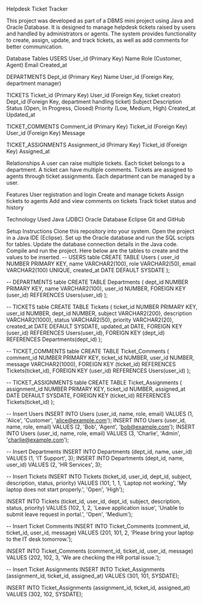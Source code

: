 Helpdesk Ticket Tracker

This project was developed as part of a DBMS mini project using Java and Oracle Database.
It is designed to manage helpdesk tickets raised by users and handled by administrators or agents.
The system provides functionality to create, assign, update, and track tickets, as well as add comments for better communication.

Database Tables
USERS
User_id (Primary Key)
Name
Role (Customer, Agent)
Email
Created_at

DEPARTMENTS
Dept_id (Primary Key)
Name
User_id (Foreign Key, department manager)

TICKETS
Ticket_id (Primary Key)
User_id (Foreign Key, ticket creator)
Dept_id (Foreign Key, department handling ticket)
Subject
Description
Status (Open, In Progress, Closed)
Priority (Low, Medium, High)
Created_at
Updated_at

TICKET_COMMENTS
Comment_id (Primary Key)
Ticket_id (Foreign Key)
User_id (Foreign Key)
Message

TICKET_ASSIGNMENTS
Assignment_id (Primary Key)
Ticket_id (Foreign Key)
Assigned_at

Relationships
A user can raise multiple tickets.
Each ticket belongs to a department.
A ticket can have multiple comments.
Tickets are assigned to agents through ticket assignments.
Each department can be managed by a user.

Features
User registration and login
Create and manage tickets
Assign tickets to agents
Add and view comments on tickets
Track ticket status and history

Technology Used
Java (JDBC)
Oracle Database
Eclipse
Git and GitHub

Setup Instructions
Clone this repository into your system.
Open the project in a Java IDE (Eclipse).
Set up the Oracle database and run the SQL scripts for tables.
Update the database connection details in the Java code.
Compile and run the project.
Here below are the tables to create and the values to be inserted.
-- USERS table
CREATE TABLE Users (
    user_id      NUMBER PRIMARY KEY,
    name         VARCHAR2(100),
    role         VARCHAR2(50),
    email        VARCHAR2(100) UNIQUE,
    created_at   DATE DEFAULT SYSDATE
);

-- DEPARTMENTS table
CREATE TABLE Departments (
    dept_id      NUMBER PRIMARY KEY,
    name         VARCHAR2(100),
    user_id      NUMBER,
    FOREIGN KEY (user_id) REFERENCES Users(user_id)
);

-- TICKETS table
CREATE TABLE Tickets (
    ticket_id    NUMBER PRIMARY KEY,
    user_id      NUMBER,
    dept_id      NUMBER,
    subject      VARCHAR2(200),
    description  VARCHAR2(1000),
    status       VARCHAR2(50),
    priority     VARCHAR2(20),
    created_at   DATE DEFAULT SYSDATE,
    updated_at   DATE,
    FOREIGN KEY (user_id) REFERENCES Users(user_id),
    FOREIGN KEY (dept_id) REFERENCES Departments(dept_id)
);

-- TICKET_COMMENTS table
CREATE TABLE Ticket_Comments (
    comment_id   NUMBER PRIMARY KEY,
    ticket_id    NUMBER,
    user_id      NUMBER,
    message      VARCHAR2(1000),
    FOREIGN KEY (ticket_id) REFERENCES Tickets(ticket_id),
    FOREIGN KEY (user_id) REFERENCES Users(user_id)
);

-- TICKET_ASSIGNMENTS table
CREATE TABLE Ticket_Assignments (
    assignment_id NUMBER PRIMARY KEY,
    ticket_id     NUMBER,
    assigned_at   DATE DEFAULT SYSDATE,
    FOREIGN KEY (ticket_id) REFERENCES Tickets(ticket_id)
);

-- Insert Users
INSERT INTO Users (user_id, name, role, email) VALUES (1, 'Alice', 'Customer', 'alice@example.com');
INSERT INTO Users (user_id, name, role, email) VALUES (2, 'Bob', 'Agent', 'bob@example.com');
INSERT INTO Users (user_id, name, role, email) VALUES (3, 'Charlie', 'Admin', 'charlie@example.com');

-- Insert Departments
INSERT INTO Departments (dept_id, name, user_id) VALUES (1, 'IT Support', 3);
INSERT INTO Departments (dept_id, name, user_id) VALUES (2, 'HR Services', 3);

-- Insert Tickets
INSERT INTO Tickets (ticket_id, user_id, dept_id, subject, description, status, priority)
VALUES (101, 1, 1, 'Laptop not working', 'My laptop does not start properly.', 'Open', 'High');

INSERT INTO Tickets (ticket_id, user_id, dept_id, subject, description, status, priority)
VALUES (102, 1, 2, 'Leave application issue', 'Unable to submit leave request in portal.', 'Open', 'Medium');

-- Insert Ticket Comments
INSERT INTO Ticket_Comments (comment_id, ticket_id, user_id, message)
VALUES (201, 101, 2, 'Please bring your laptop to the IT desk tomorrow.');

INSERT INTO Ticket_Comments (comment_id, ticket_id, user_id, message)
VALUES (202, 102, 3, 'We are checking the HR portal issue.');

-- Insert Ticket Assignments
INSERT INTO Ticket_Assignments (assignment_id, ticket_id, assigned_at)
VALUES (301, 101, SYSDATE);

INSERT INTO Ticket_Assignments (assignment_id, ticket_id, assigned_at)
VALUES (302, 102, SYSDATE);

